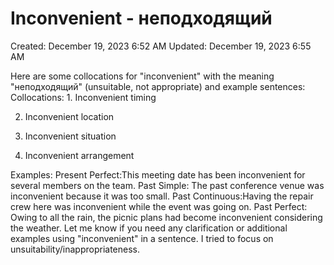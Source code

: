 # Inconvenient - неподходящий

Created: December 19, 2023 6:52 AM
Updated: December 19, 2023 6:55 AM

Here are some collocations for "inconvenient" with the meaning "неподходящий" (unsuitable, not appropriate) and example sentences:
Collocations: 1. Inconvenient timing

2. Inconvenient location

3. Inconvenient situation

 4. Inconvenient arrangement

Examples:
Present Perfect:This meeting date has been inconvenient for several members on the team.
Past Simple:  The past conference venue was inconvenient because it was too small.
Past Continuous:Having the repair crew here was inconvenient while the event was going on.
Past Perfect: Owing to all the rain, the picnic plans had become inconvenient considering the weather.
Let me know if you need any clarification or additional examples using "inconvenient" in a sentence. I tried to focus on unsuitability/inappropriateness.